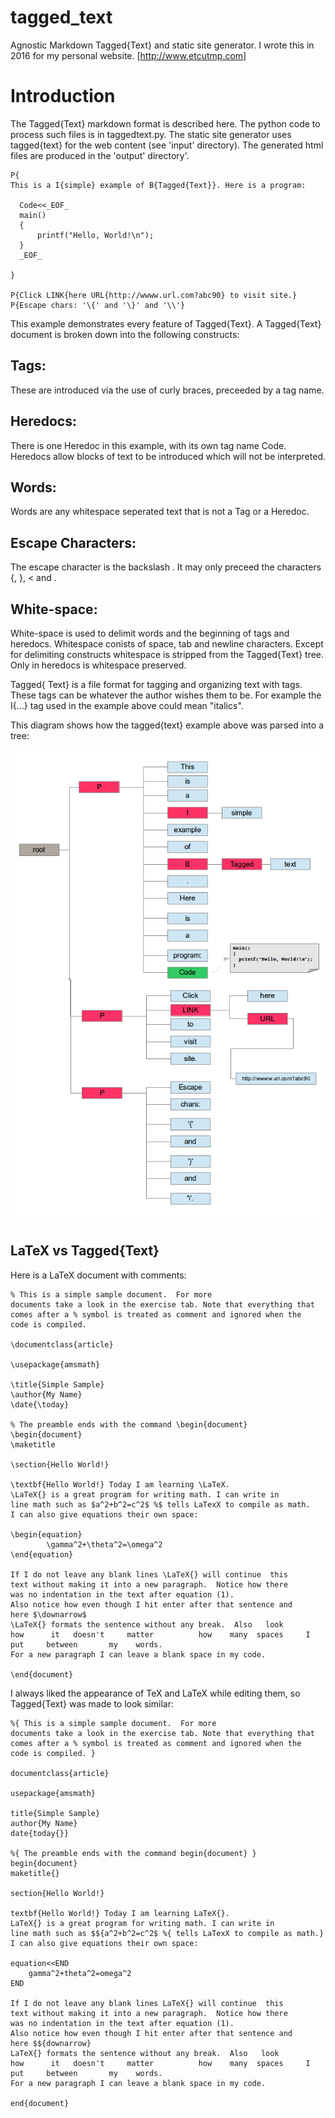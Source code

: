 # tagged_text
Agnostic Markdown Tagged{Text} and static site generator. I wrote this in 2016 for my personal website. [http://www.etcutmp.com]

# Introduction
The Tagged{Text} markdown format is described here. The python code to process such files is in taggedtext.py.
The static site generator uses tagged{text} for the web content (see 'input' directory). The generated html files are produced
in the 'output' directory'.


```
P{
This is a I{simple} example of B{Tagged{Text}}. Here is a program:

  Code<<_EOF_
  main()
  {
	  printf("Hello, World!\n");
  }
  _EOF_

}

P{Click LINK{here URL{http://wwww.url.com?abc90} to visit site.}
P{Escape chars: '\{' and '\}' and '\\'}
```

This example demonstrates every feature of Tagged{Text}. A Tagged{Text} document is broken down into the following constructs:

## Tags:
These are introduced via the use of curly braces, preceeded by a tag name.

## Heredocs:
There is one Heredoc in this example, with its own tag name Code. Heredocs allow blocks of text to be introduced which will not be interpreted.

## Words:
Words are any whitespace seperated text that is not a Tag or a Heredoc.

## Escape Characters:
The escape character is the backslash \. It may only preceed the characters {, }, < and \.

## White-space:
White-space is used to delimit words and the beginning of tags and heredocs. Whitespace conists of space, tab and newline characters. Except for delimiting constructs whitespace is stripped from the Tagged{Text} tree. Only in heredocs is whitespace preserved.


Tagged{ Text} is a file format for tagging and organizing text with tags. These tags can be whatever the author wishes them to be. For example the I{...} tag used in the example above could mean "italics".

This diagram shows how the tagged{text} example above was parsed into a tree:

!["TaggedText Tree"](https://github.com/kjs452/tagged_text/blob/main/doc/tt_tree10.png "TaggedText Tree")

## LaTeX vs Tagged{Text}

Here is a LaTeX document with comments:
```
% This is a simple sample document.  For more 
documents take a look in the exercise tab. Note that everything that
comes after a % symbol is treated as comment and ignored when the
code is compiled.

\documentclass{article}

\usepackage{amsmath}

\title{Simple Sample}
\author{My Name}
\date{\today}

% The preamble ends with the command \begin{document}
\begin{document}
\maketitle
    
\section{Hello World!}
    
\textbf{Hello World!} Today I am learning \LaTeX.
\LaTeX{} is a great program for writing math. I can write in
line math such as $a^2+b^2=c^2$ %$ tells LaTexX to compile as math.
I can also give equations their own space: 

\begin{equation}
        \gamma^2+\theta^2=\omega^2
\end{equation}

If I do not leave any blank lines \LaTeX{} will continue  this
text without making it into a new paragraph.  Notice how there
was no indentation in the text after equation (1).  
Also notice how even though I hit enter after that sentence and
here $\downarrow$
\LaTeX{} formats the sentence without any break.  Also   look
how      it   doesn't     matter          how    many  spaces     I
put     between       my    words.
For a new paragraph I can leave a blank space in my code. 

\end{document}
```

I always liked the appearance of TeX and LaTeX while editing them, so
Tagged{Text} was made to look similar:

```
%{ This is a simple sample document.  For more 
documents take a look in the exercise tab. Note that everything that
comes after a % symbol is treated as comment and ignored when the
code is compiled. }

documentclass{article}

usepackage{amsmath}

title{Simple Sample}
author{My Name}
date{today{}}

%{ The preamble ends with the command begin{document} }
begin{document}
maketitle{}
    
section{Hello World!}
    
textbf{Hello World!} Today I am learning LaTeX{}.
LaTeX{} is a great program for writing math. I can write in
line math such as $${a^2+b^2=c^2$ %{ tells LaTexX to compile as math.}
I can also give equations their own space: 

equation<<END
    gamma^2+theta^2=omega^2
END

If I do not leave any blank lines LaTeX{} will continue  this
text without making it into a new paragraph.  Notice how there
was no indentation in the text after equation (1).  
Also notice how even though I hit enter after that sentence and
here $${downarrow}
LaTeX{} formats the sentence without any break.  Also   look
how      it   doesn't     matter          how    many  spaces     I
put     between       my    words.
For a new paragraph I can leave a blank space in my code. 

end{document}
```

